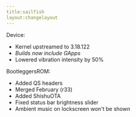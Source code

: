 ```yaml
---
title:sailfish
layout:changelayout
---
```


Device:
- Kernel upstreamed to 3.18.122
- _Builds now include GApps_
- Lowered vibration intensity by 50%

BootleggersROM:
- Added QS headers
- Merged February (r33)
- Added ShishuOTA
- Fixed status bar brightness slider
- Ambient music on lockscreen won't be shown
